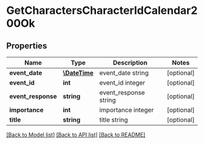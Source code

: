 # GetCharactersCharacterIdCalendar200Ok

## Properties
Name | Type | Description | Notes
------------ | ------------- | ------------- | -------------
**event_date** | [**\DateTime**](\DateTime.md) | event_date string | [optional] 
**event_id** | **int** | event_id integer | [optional] 
**event_response** | **string** | event_response string | [optional] 
**importance** | **int** | importance integer | [optional] 
**title** | **string** | title string | [optional] 

[[Back to Model list]](../../README.md#documentation-for-models) [[Back to API list]](../../README.md#documentation-for-api-endpoints) [[Back to README]](../../README.md)

